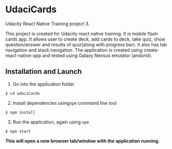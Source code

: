 # UdaciCards
Udacity React Native Training project 3.

This project is created for Udacity react native training. It is mobile flash cards app. It allows user to create deck, add cards to deck, take quiz, show question/answer and results of quiz(along with progress bar). It also has tab navigation and stack navigation. The application is created using create-react-native-app and tested using Galaxy Nexsus emulator (andorid). 

## Installation and Launch

1. Go into the application folder

```
$ cd udaciCards
```

2. Install dependencies using`npm` command line tool

```
$ npm install
```

3. Run the application, again using `npm`

```
$ npm start
```

**This will open a new browser tab/window with the application running.**